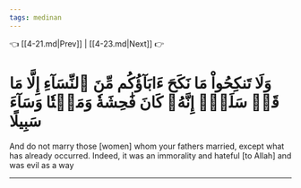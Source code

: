 ```yaml
---
tags: medinan
---
```


👈 [[4-21.md|Prev]] | [[4-23.md|Next]] 👉

# وَلَا تَنكِحُواْ مَا نَكَحَ ءَابَآؤُكُم مِّنَ ٱلنِّسَآءِ إِلَّا مَا قَدۡ سَلَفَۚ إِنَّهُۥ كَانَ فَٰحِشَةٗ وَمَقۡتٗا وَسَآءَ سَبِيلًا

And do not marry those [women] whom your fathers married, except what has already occurred. Indeed, it was an immorality and hateful [to Allah] and was evil as a way

---

